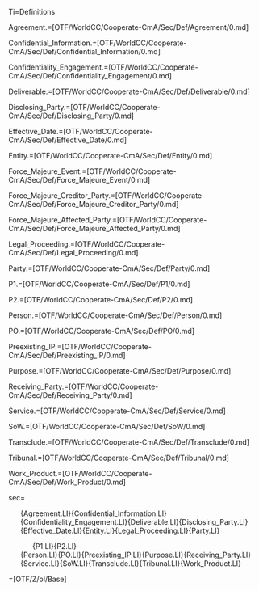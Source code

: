 Ti=Definitions

Agreement.=[OTF/WorldCC/Cooperate-CmA/Sec/Def/Agreement/0.md]

Confidential_Information.=[OTF/WorldCC/Cooperate-CmA/Sec/Def/Confidential_Information/0.md]

Confidentiality_Engagement.=[OTF/WorldCC/Cooperate-CmA/Sec/Def/Confidentiality_Engagement/0.md]

Deliverable.=[OTF/WorldCC/Cooperate-CmA/Sec/Def/Deliverable/0.md]

Disclosing_Party.=[OTF/WorldCC/Cooperate-CmA/Sec/Def/Disclosing_Party/0.md]

Effective_Date.=[OTF/WorldCC/Cooperate-CmA/Sec/Def/Effective_Date/0.md]

Entity.=[OTF/WorldCC/Cooperate-CmA/Sec/Def/Entity/0.md]

Force_Majeure_Event.=[OTF/WorldCC/Cooperate-CmA/Sec/Def/Force_Majeure_Event/0.md]

Force_Majeure_Creditor_Party.=[OTF/WorldCC/Cooperate-CmA/Sec/Def/Force_Majeure_Creditor_Party/0.md]

Force_Majeure_Affected_Party.=[OTF/WorldCC/Cooperate-CmA/Sec/Def/Force_Majeure_Affected_Party/0.md]

Legal_Proceeding.=[OTF/WorldCC/Cooperate-CmA/Sec/Def/Legal_Proceeding/0.md]

Party.=[OTF/WorldCC/Cooperate-CmA/Sec/Def/Party/0.md]

P1.=[OTF/WorldCC/Cooperate-CmA/Sec/Def/P1/0.md]

P2.=[OTF/WorldCC/Cooperate-CmA/Sec/Def/P2/0.md]

Person.=[OTF/WorldCC/Cooperate-CmA/Sec/Def/Person/0.md]

PO.=[OTF/WorldCC/Cooperate-CmA/Sec/Def/PO/0.md]

Preexisting_IP.=[OTF/WorldCC/Cooperate-CmA/Sec/Def/Preexisting_IP/0.md]

Purpose.=[OTF/WorldCC/Cooperate-CmA/Sec/Def/Purpose/0.md]

Receiving_Party.=[OTF/WorldCC/Cooperate-CmA/Sec/Def/Receiving_Party/0.md]

Service.=[OTF/WorldCC/Cooperate-CmA/Sec/Def/Service/0.md]

SoW.=[OTF/WorldCC/Cooperate-CmA/Sec/Def/SoW/0.md]

Transclude.=[OTF/WorldCC/Cooperate-CmA/Sec/Def/Transclude/0.md]

Tribunal.=[OTF/WorldCC/Cooperate-CmA/Sec/Def/Tribunal/0.md]

Work_Product.=[OTF/WorldCC/Cooperate-CmA/Sec/Def/Work_Product/0.md]

sec=<ul class="secs-and" type="none">{Agreement.LI}{Confidential_Information.LI}{Confidentiality_Engagement.LI}{Deliverable.LI}{Disclosing_Party.LI}{Effective_Date.LI}{Entity.LI}{Legal_Proceeding.LI}{Party.LI}<ol>{P1.LI}{P2.LI}</ol>{Person.LI}{PO.LI}{Preexisting_IP.LI}{Purpose.LI}{Receiving_Party.LI}{Service.LI}{SoW.LI}{Transclude.LI}{Tribunal.LI}{Work_Product.LI}</ul>

=[OTF/Z/ol/Base]
